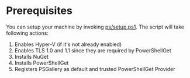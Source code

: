 # Prerequisites

You can setup your machine by invoking [ps/setup.ps1](../ps/setup.ps1).
The script will take following actions:
1. Enables Hyper-V (if it's not already enabled)
2. Enables TLS 1.0 and 1.1 since they are required by PowerShellGet
3. Installs NuGet
4. Installs PowerShellGet
5. Registers PSGallery as default and trusted PowerShellGet Provider
